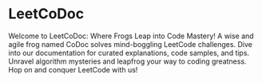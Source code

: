 # LeetCoDoc
Welcome to LeetCoDoc: Where Frogs Leap into Code Mastery!  A wise and agile frog named CoDoc solves mind-boggling LeetCode challenges. Dive into our documentation for curated explanations, code samples, and tips. Unravel algorithm mysteries and leapfrog your way to coding greatness. Hop on and conquer LeetCode with us!
